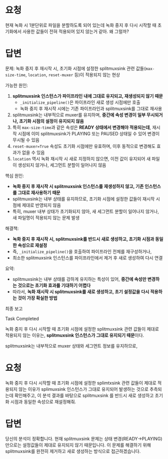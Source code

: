 # 요청
현재 녹화 시 1분단위로 파일을 분할하도록 되어 있는데 녹화 중지 후 다시 시작할 때 초기화에서 사용한 값들이 전혀 적용되어 있지 않는거 같아. 왜 그럴까?

# 답변
문제: 녹화 중지 후 재시작 시, 초기화 시점에 설정한 splitmuxsink 관련 값들(`max-size-time`, `location`, `reset-muxer` 등)이 적용되지 않는 현상

가능한 원인:

1. **splitmuxsink 인스턴스가 파이프라인 내에 그대로 유지되고, 재생성되지 않기 때문**
    - `_initialize_pipeline()`은 파이프라인 새로 생성 시점에만 호출
    - 녹화 중지 후 재시작 시에는 기존 파이프라인과 splitmuxsink를 그대로 재사용
2. splitmuxsink는 내부적으로 muxer를 유지하며, **중간에 속성 변경이 일부 무시되거나, 초기화 시점의 설정이 유지되지 않음**
3. 특히 `max-size-time`과 같은 속성은 **READY 상태에서 변경해야 적용되는데**, 재시작 시점에 이미 splitmuxsink가 PLAYING 또는 PAUSED 상태일 수 있어 변경이 무시될 수 있음
4. `reset-muxer=True` 속성도 초기화 시점에만 유효하며, 이후 동적으로 변경해도 효과가 없을 수 있음
5. `location` 역시 녹화 재시작 시 새로 지정하지 않으면, 이전 값이 유지되어 새 파일이 생성되지 않거나, 세그먼트 분할이 일어나지 않음

핵심 원인:

- **녹화 중지 후 재시작 시 splitmuxsink 인스턴스를 재생성하지 않고, 기존 인스턴스를 그대로 재사용하기 때문**
- splitmuxsink는 내부 상태를 유지하므로, 초기화 시점에 설정한 값들이 재시작 시점에 제대로 반영되지 않음
- 특히, muxer 내부 상태가 초기화되지 않아, 새 세그먼트 분할이 일어나지 않거나, 새 파일명이 적용되지 않는 문제 발생

해결책:

- **녹화 중지 후 재시작 시, splitmuxsink를 반드시 새로 생성하고, 초기화 시점과 동일한 속성으로 재설정**
- 즉, `_initialize_pipeline()`을 호출하여 파이프라인 전체를 재구성하거나,
- 최소한 splitmuxsink 인스턴스를 파이프라인에서 제거 후 새로 생성하여 다시 연결

요약:

- splitmuxsink는 내부 상태를 강하게 유지하는 특성이 있어, **중간에 속성만 변경하는 것으로는 초기화 효과를 기대하기 어렵다**
- 따라서, **녹화 재시작 시 splitmuxsink를 새로 생성하고, 초기 설정값을 다시 적용하는 것이 가장 확실한 방법**

최종 보고

Task Completed

녹화 중지 후 다시 시작할 때 초기화 시점에 설정한 splitmuxsink 관련 값들이 제대로 적용되지 않는 이유는, **splitmuxsink 인스턴스가 그대로 유지되기 때문**이다.

splitmuxsink는 내부적으로 muxer 상태와 세그먼트 정보를 유지하므로,

# 요청
녹화 중지 후 다시 시작할 때 초기화 시점에 설정한 splimtxsink 관련 값들이 제대로 적용되지 않는 이유가 splimuxsink 인스턴스가 그대로 유지되어 발생하는 것으로 추측되는데 확인해주고, 이 분석 결과를 바탕으로 splitmuxsink 를 반드시 새로 생성하고 초기화 시점과 동일한 속성으로 재설정해줘.

# 답변
당신의 분석이 정확합니다. 현재 splitmuxsink 문제는 상태 변경(READY→PLAYING)만으로는 설정값들이 제대로 유지되지 않기 때문입니다. 이 문제를 해결하기 위해 splitmuxsink를 완전히 제거하고 새로 생성하는 방식으로 접근하겠습니다.